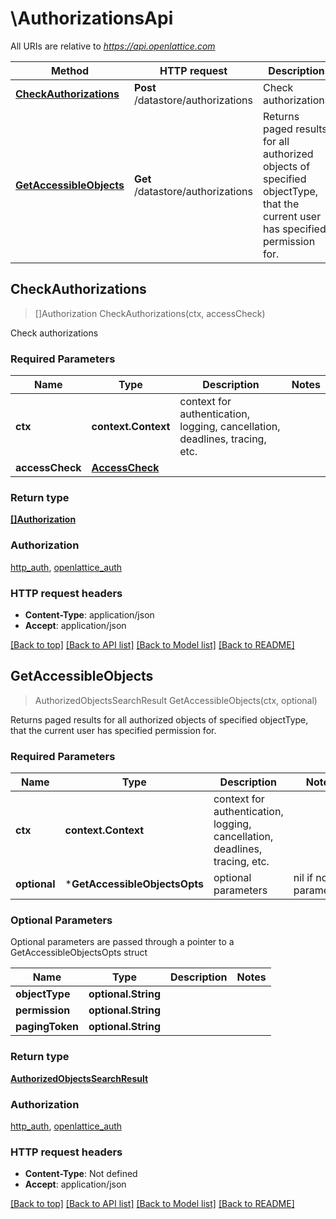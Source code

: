 # \AuthorizationsApi

All URIs are relative to *https://api.openlattice.com*

Method | HTTP request | Description
------------- | ------------- | -------------
[**CheckAuthorizations**](AuthorizationsApi.md#CheckAuthorizations) | **Post** /datastore/authorizations | Check authorizations
[**GetAccessibleObjects**](AuthorizationsApi.md#GetAccessibleObjects) | **Get** /datastore/authorizations | Returns paged results for all authorized objects of specified objectType, that the current user has specified permission for.



## CheckAuthorizations

> []Authorization CheckAuthorizations(ctx, accessCheck)

Check authorizations

### Required Parameters


Name | Type | Description  | Notes
------------- | ------------- | ------------- | -------------
**ctx** | **context.Context** | context for authentication, logging, cancellation, deadlines, tracing, etc.
**accessCheck** | [**AccessCheck**](AccessCheck.md)|  | 

### Return type

[**[]Authorization**](Authorization.md)

### Authorization

[http_auth](../README.md#http_auth), [openlattice_auth](../README.md#openlattice_auth)

### HTTP request headers

- **Content-Type**: application/json
- **Accept**: application/json

[[Back to top]](#) [[Back to API list]](../README.md#documentation-for-api-endpoints)
[[Back to Model list]](../README.md#documentation-for-models)
[[Back to README]](../README.md)


## GetAccessibleObjects

> AuthorizedObjectsSearchResult GetAccessibleObjects(ctx, optional)

Returns paged results for all authorized objects of specified objectType, that the current user has specified permission for.

### Required Parameters


Name | Type | Description  | Notes
------------- | ------------- | ------------- | -------------
**ctx** | **context.Context** | context for authentication, logging, cancellation, deadlines, tracing, etc.
 **optional** | ***GetAccessibleObjectsOpts** | optional parameters | nil if no parameters

### Optional Parameters

Optional parameters are passed through a pointer to a GetAccessibleObjectsOpts struct


Name | Type | Description  | Notes
------------- | ------------- | ------------- | -------------
 **objectType** | **optional.String**|  | 
 **permission** | **optional.String**|  | 
 **pagingToken** | **optional.String**|  | 

### Return type

[**AuthorizedObjectsSearchResult**](AuthorizedObjectsSearchResult.md)

### Authorization

[http_auth](../README.md#http_auth), [openlattice_auth](../README.md#openlattice_auth)

### HTTP request headers

- **Content-Type**: Not defined
- **Accept**: application/json

[[Back to top]](#) [[Back to API list]](../README.md#documentation-for-api-endpoints)
[[Back to Model list]](../README.md#documentation-for-models)
[[Back to README]](../README.md)

